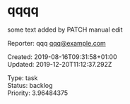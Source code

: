 # qqqq

some text added by PATCH
manual edit

Reporter: qqq <qqq@example.com>  

Created: 2019-08-16T09:31:58+01:00  
Updated: 2019-12-20T11:12:37.292Z

Type: task  
Status: backlog  
Priority: 3.96484375

